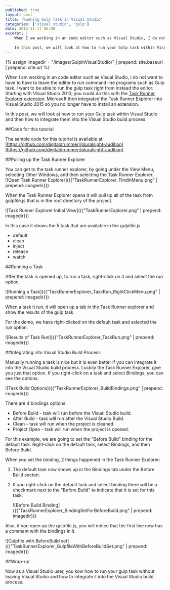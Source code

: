 ```yaml
---
published: true
layout: post
title: 'Running Gulp Task in Visual Studio'
categories: ['visual studio', 'gulp']
date: 2015-11-17 06:00
excerpt: | 
    When I am working in an code editor such as Visual Studio, I do not want to have to have to leave the editor to run command line programs such as Gulp task.  I want to be able to run the gulp task right from instead the editor.  Starting with Visual Studio 2013, you could do this with the [Task Runner Explorer extension](https://visualstudiogallery.msdn.microsoft.com/8e1b4368-4afb-467a-bc13-9650572db708).  Microsoft then integrated the Task Runner Explorer into Visual Studio 2015 so you no longer have to install an extension.   
    
    In this post, we will look at how to run your Gulp task within Visual Studio and then how to integrate them into the Visual Studio build process.
---
```

{% assign imagedir = "/images/GulpInVisualStudio/" | prepend: site.baseurl | prepend: site.url %}

When I am working in an code editor such as Visual Studio, I do not want to have to have to leave the editor to run command line programs such as Gulp task.  I want to be able to run the gulp task right from instead the editor.  Starting with Visual Studio 2013, you could do this with the [Task Runner Explorer extension](https://visualstudiogallery.msdn.microsoft.com/8e1b4368-4afb-467a-bc13-9650572db708).  Microsoft then integrated the Task Runner Explorer into Visual Studio 2015 so you no longer have to install an extension.   

In this post, we will look at how to run your Gulp task within Visual Studio and then how to integrate them into the Visual Studio build process.

##Code for this tutorial

The sample code for this tutorial is available at [https://github.com/digitaldrummerj/pluralsight-audition](https://github.com/digitaldrummerj/pluralsight-audition).


##Pulling up the Task Runner Explorer 

You can get to the task runner explorer, by going under the View Menu, selecting Other Windows, and then selecting the Task Runner Explorer.  
![Open Task Runner Explorer]({{"TaskRunnerExplorer_FindInMenu.png" | prepend: imagedir}}) 


When the Task Runner Explorer opens it will pull up all of the task from gulpfile.js that is in the root directory of the project.

![Task Runner Explorer Initial View]({{"TaskRunnerExplorer.png" | prepend: imagedir}})

In this case it shows the 5 task that are available in the gulpfile.js

* default
* clean
* inject
* release
* watch

##Running a Task

After the task is opened up, to run a task, right-click on it and select the run option.  
 
![Running a Task]({{"TaskRunnerExplorer_TaskRun_RightClickMenu.png" | prepend: imagedir}})

When a task it run, it will open up a tab in the Task Runner explorer and show the results of the gulp task

For the demo, we have right-clicked on the default task and selected the run option. 

![Results of Task Run]({{"TaskRunnerExplorer_TaskRun.png" | prepend: imagedir}})

##Integrating into Visual Studio Build Process

Manually running a task is nice but it is even better if you can integrate it into the Visual Studio build process.  Luckily the Task Runner Explorer, give you just that option.  If you right-click on a task and select Bindings, you can see the options.  

![Task Build Options]({{"TaskRunnerExplorer_BuildBindings.png" | prepend: imagedir}})

There are 4 bindings options:

* Before Build - task will run before the Visual Studio build.
* After Build - task will run after the Visual Studio Build.
* Clean - task will run when the project is cleaned.
* Project Open - task will run when the project is opened.

For this example, we are going to set the "Before Build" binding for the default task.  Right-click on the default task, select Bindings, and then Before Build.  

When you set the binding, 2 things happened in the Task Runner Explorer:

1. The default task now shows up in the Bindings tab under the Before Build secton.  
1. If you right-click on the default task and select binding there will be a checkmark next to the "Before Build" to indicate that it is set for this task.

    ![Before Build Binding]({{"TaskRunnerExplorer_BindingSetForBeforeBuild.png"  | prepend: imagedir}})


Also, if you open up the gulpfile.js, you will notice that the first line now has a comment with the bindings in it.

![Gulpfile with BeforeBuild set]({{"TaskRunnerExplorer_GulpfileWithBeforeBuildSet.png" | prepend: imagedir}})


##Wrap-up

Now as a Visual Studio user, you kow how to run your gulp task without leaving Visual Studio and how to integrate it into the Visual Studio build process.        